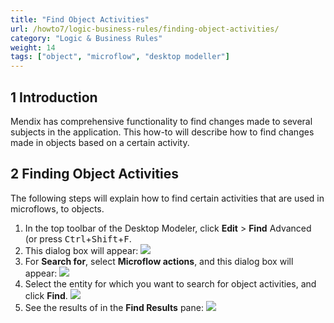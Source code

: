 ```yaml
---
title: "Find Object Activities"
url: /howto7/logic-business-rules/finding-object-activities/
category: "Logic & Business Rules"
weight: 14
tags: ["object", "microflow", "desktop modeller"]
---
```


## 1 Introduction

Mendix has comprehensive functionality to find changes made to several subjects in the application. This how-to will describe how to find changes made in objects based on a certain activity.

## 2 Finding Object Activities

The following steps will explain how to find certain activities that are used in microflows, to objects.

1.  In the top toolbar of the Desktop Modeler, click **Edit** > **Find** Advanced (or press <kbd>Ctrl</kbd>+<kbd>Shift</kbd>+<kbd>F</kbd>.
2.  This dialog box will appear:
    ![](/attachments/howto7/logic-business-rules/finding-object-activities/18581632.png)
3.  For **Search for**, select **Microflow actions**, and this dialog box will appear:
    ![](/attachments/howto7/logic-business-rules/finding-object-activities/18581631.png)
4.  Select the entity for which you want to search for object activities, and click **Find**.
    ![](/attachments/howto7/logic-business-rules/finding-object-activities/18581630.png)
5.  See the results of in the **Find Results** pane:
    ![](/attachments/howto7/logic-business-rules/finding-object-activities/18581629.png)

